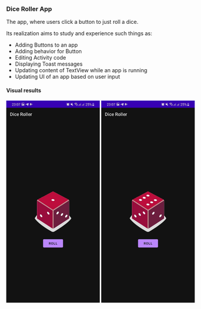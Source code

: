 ### Dice Roller App

The app, where users click a button to just roll a dice.

Its realization aims to study and experience such things as:

- Adding Buttons to an app
- Adding behavior for Button
- Editing Activity code
- Displaying Toast messages
- Updating content of TextView while an app is running
- Updating UI of an app based on user input

#### Visual results

<img src="./examples/image1.jpg" alt="image1" style="width:250px;" />

<img src="./examples/image2.jpg" alt="image1" style="width:250px;" />

